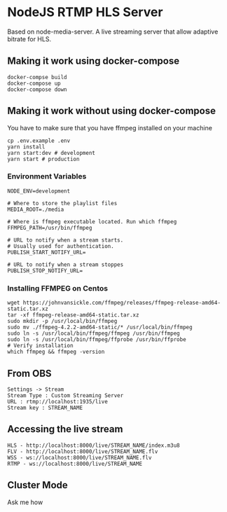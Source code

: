 # NodeJS RTMP HLS Server

Based on node-media-server. A live streaming server that allow adaptive bitrate for HLS.

## Making it work using docker-compose

```
docker-compse build
docker-compose up
docker-compose down
```

## Making it work without using docker-compose

You have to make sure that you have ffmpeg installed on your machine

```
cp .env.example .env
yarn install
yarn start:dev # development
yarn start # production
```

### Environment Variables

```
NODE_ENV=development

# Where to store the playlist files
MEDIA_ROOT=./media

# Where is ffmpeg executable located. Run which ffmpeg
FFMPEG_PATH=/usr/bin/ffmpeg

# URL to notify when a stream starts.
# Usually used for authentication.
PUBLISH_START_NOTIFY_URL=

# URL to notify when a stream stoppes
PUBLISH_STOP_NOTIFY_URL=
```

### Installing FFMPEG on Centos

```
wget https://johnvansickle.com/ffmpeg/releases/ffmpeg-release-amd64-static.tar.xz
tar -xf ffmpeg-release-amd64-static.tar.xz
sudo mkdir -p /usr/local/bin/ffmpeg
sudo mv ./ffmpeg-4.2.2-amd64-static/* /usr/local/bin/ffmpeg
sudo ln -s /usr/local/bin/ffmpeg/ffmpeg /usr/bin/ffmpeg
sudo ln -s /usr/local/bin/ffmpeg/ffprobe /usr/bin/ffprobe
# Verify installation
which ffmpeg && ffmpeg -version
```

## From OBS

```
Settings -> Stream
Stream Type : Custom Streaming Server
URL : rtmp://localhost:1935/live
Stream key : STREAM_NAME
```

## Accessing the live stream

```
HLS - http://localhost:8000/live/STREAM_NAME/index.m3u8
FLV - http://localhost:8000/live/STREAM_NAME.flv
WSS - ws://localhost:8000/live/STREAM_NAME.flv
RTMP - ws://localhost:8000/live/STREAM_NAME
```

## Cluster Mode

Ask me how
